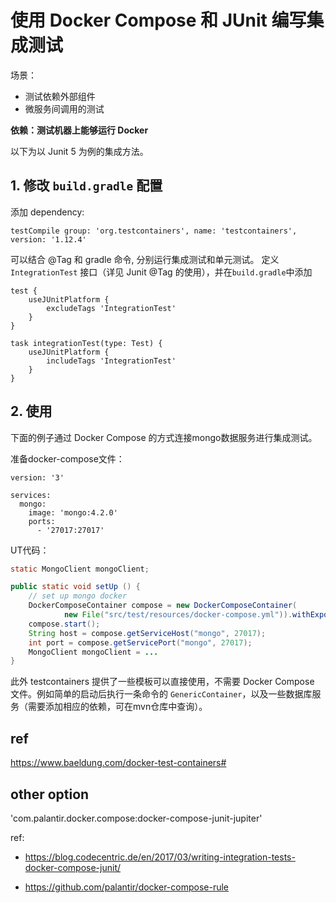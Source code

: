# 使用 Docker Compose 和 JUnit 编写集成测试

场景：

- 测试依赖外部组件
- 微服务间调用的测试

**依赖：测试机器上能够运行 Docker**

以下为以 Junit 5 为例的集成方法。

## 1. 修改 `build.gradle` 配置

添加 dependency:

```
testCompile group: 'org.testcontainers', name: 'testcontainers', version: '1.12.4'
```

可以结合 @Tag 和 gradle 命令, 分别运行集成测试和单元测试。
定义 `IntegrationTest` 接口（详见 Junit @Tag 的使用），并在`build.gradle`中添加

```
test {
    useJUnitPlatform {
		excludeTags 'IntegrationTest'
	}
}

task integrationTest(type: Test) {
    useJUnitPlatform {
        includeTags 'IntegrationTest'
    }
}
```

## 2. 使用

下面的例子通过 Docker Compose 的方式连接mongo数据服务进行集成测试。

准备docker-compose文件：

```
version: '3'

services:
  mongo:
    image: 'mongo:4.2.0'
    ports:
      - '27017:27017'
```

UT代码：

```java
static MongoClient mongoClient;

public static void setUp () {
    // set up mongo docker
    DockerComposeContainer compose = new DockerComposeContainer(
            new File("src/test/resources/docker-compose.yml")).withExposedService("mongo", 27017);
    compose.start();
    String host = compose.getServiceHost("mongo", 27017);
    int port = compose.getServicePort("mongo", 27017);
    MongoClient mongoClient = ...
}

```

此外 testcontainers 提供了一些模板可以直接使用，不需要 Docker Compose 文件。例如简单的启动后执行一条命令的 `GenericContainer`，以及一些数据库服务（需要添加相应的依赖，可在mvn仓库中查询）。

## ref

https://www.baeldung.com/docker-test-containers#

## other option

'com.palantir.docker.compose:docker-compose-junit-jupiter'

ref:

- https://blog.codecentric.de/en/2017/03/writing-integration-tests-docker-compose-junit/

- https://github.com/palantir/docker-compose-rule
